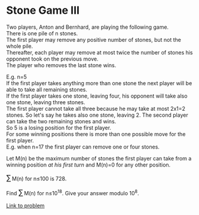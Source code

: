 # Stone Game III

<p>
Two players, Anton and Bernhard, are playing the following game.<br />
There is one pile of n stones.<br />
The first player may remove any positive number of stones, but not the whole pile.<br />
Thereafter, each player may remove at most twice the number of stones his opponent took on the previous move.<br />
The player who removes the last stone wins.
</p>
<p>
E.g. n=5<br />
If the first player takes anything more than one stone the next player will be able to take all remaining stones.<br />
If the first player takes one stone, leaving four, his opponent will take also one stone, leaving three stones.<br />
The first player cannot take all three because he may take at most 2x1=2 stones. So let's say he takes also one stone, leaving 2. The second player can take the two remaining stones and wins.<br />
So 5 is a losing position for the first player.<br />
For some winning positions there is more than one possible move for the first player.<br />
E.g. when n=17 the first player can remove one or four stones.
</p>
<p>
Let M(n) be the maximum number of stones the first player can take from a winning position <i>at his first turn</i> and M(n)=0 for any other position.
</p>
<p>
<span style="font-size:larger;"><span style="font-size:larger;">∑</span></span> M(n) for n≤100 is 728.
</p>
<p>
Find  <span style="font-size:larger;"><span style="font-size:larger;">∑</span></span> M(n) for n≤10<sup>18</sup>.
Give your answer modulo 10<sup>8</sup>.
</p>

[Link to problem](https://projecteuler.net/problem=366)
